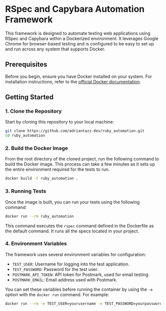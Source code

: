 # RSpec and Capybara Automation Framework

This framework is designed to automate testing web applications using RSpec and Capybara within a Dockerized environment. It leverages Google Chrome for browser-based testing and is configured to be easy to set up and run across any system that supports Docker.

## Prerequisites

Before you begin, ensure you have Docker installed on your system. For installation instructions, refer to the [official Docker documentation](https://docs.docker.com/get-docker/).

## Getting Started

### 1. Clone the Repository

Start by cloning this repository to your local machine:

```sh
git clone https://github.com/adriantazz-dev/ruby_automation.git
cd ruby_automation
```

### 2. Build the Docker Image

From the root directory of the cloned project, run the following command to build the Docker image. This process can take a few minutes as it sets up the entire environment required for the tests to run.

```sh
docker build -t ruby_automation .
```

### 3. Running Tests

Once the image is built, you can run your tests using the following command:

```sh
docker run --rm ruby_automation
```

This command executes the `rspec` command defined in the Dockerfile as the default command. It runs all the specs located in your project.

### 4. Environment Variables

The framework uses several environment variables for configuration:

- `TEST_USER`: Username for logging into the test application.
- `TEST_PASSWORD`: Password for the test user.
- `POSTMARK_API_TOKEN`: API token for Postmark, used for email testing.
- `POSTMARK_EMAIL`: Email address used with Postmark.

You can set these variables before running the container by using the `-e` option with the `docker run` command. For example:

```sh
docker run --rm -e TEST_USER=yourusername -e TEST_PASSWORD=yourpassword ruby_automation
```
